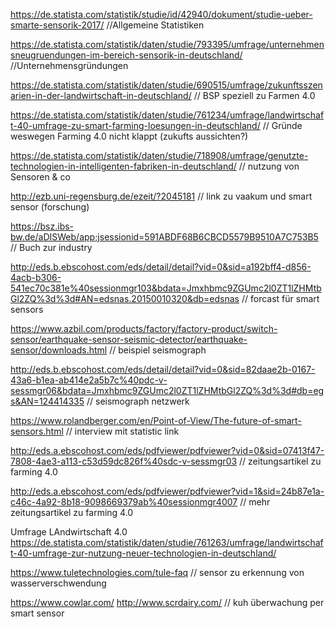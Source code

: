 https://de.statista.com/statistik/studie/id/42940/dokument/studie-ueber-smarte-sensorik-2017/  //Allgemeine Statistiken

https://de.statista.com/statistik/daten/studie/793395/umfrage/unternehmensneugruendungen-im-bereich-sensorik-in-deutschland/  //Unternehmensgründungen

https://de.statista.com/statistik/daten/studie/690515/umfrage/zukunftsszenarien-in-der-landwirtschaft-in-deutschland/ // BSP speziell zu Farmen 4.0

https://de.statista.com/statistik/daten/studie/761234/umfrage/landwirtschaft-40-umfrage-zu-smart-farming-loesungen-in-deutschland/ // Gründe weswegen Farming 4.0 nicht klappt (zukufts aussichten?)

https://de.statista.com/statistik/daten/studie/718908/umfrage/genutzte-technologien-in-intelligenten-fabriken-in-deutschland/ // nutzung von Sensoren & co


http://ezb.uni-regensburg.de/ezeit/?2045181 // link zu vaakum und smart sensor (forschung)

https://bsz.ibs-bw.de/aDISWeb/app;jsessionid=591ABDF68B6CBCD5579B9510A7C753B5 // Buch zur industry

http://eds.b.ebscohost.com/eds/detail/detail?vid=0&sid=a192bff4-d856-4acb-b306-541ec70c381e%40sessionmgr103&bdata=Jmxhbmc9ZGUmc2l0ZT1lZHMtbGl2ZQ%3d%3d#AN=edsnas.20150010320&db=edsnas // forcast für smart sensors

https://www.azbil.com/products/factory/factory-product/switch-sensor/earthquake-sensor-seismic-detector/earthquake-sensor/downloads.html // beispiel seismograph

http://eds.b.ebscohost.com/eds/detail/detail?vid=0&sid=82daae2b-0167-43a6-b1ea-ab414e2a5b7c%40pdc-v-sessmgr06&bdata=Jmxhbmc9ZGUmc2l0ZT1lZHMtbGl2ZQ%3d%3d#db=egs&AN=124414335 // seismograph netzwerk

https://www.rolandberger.com/en/Point-of-View/The-future-of-smart-sensors.html // interview mit statistic link

http://eds.a.ebscohost.com/eds/pdfviewer/pdfviewer?vid=0&sid=07413f47-7808-4ae3-a113-c53d59dc826f%40sdc-v-sessmgr03 // zeitungsartikel zu farming 4.0

http://eds.a.ebscohost.com/eds/pdfviewer/pdfviewer?vid=1&sid=24b87e1a-c46c-4a92-8b18-9098669379ab%40sessionmgr4007 // mehr zeitungsartikel zu farming 4.0

Umfrage LAndwirtschaft 4.0
https://de.statista.com/statistik/daten/studie/761263/umfrage/landwirtschaft-40-umfrage-zur-nutzung-neuer-technologien-in-deutschland/

https://www.tuletechnologies.com/tule-faq // sensor zu erkennung von wasserverschwendung

https://www.cowlar.com/  http://www.scrdairy.com/  // kuh überwachung per smart sensor
